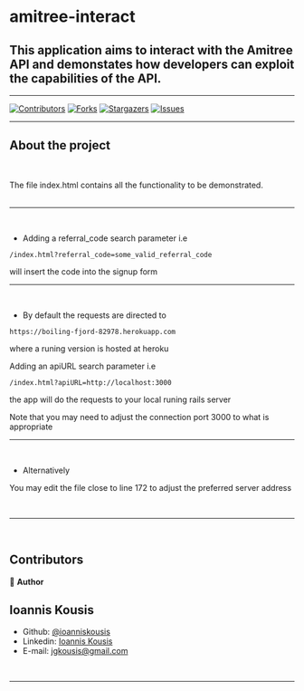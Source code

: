# amitree-interact

## This application aims to interact with the Amitree API and demonstates how developers can exploit the capabilities of the API.

<hr/>

<!--
*** Thanks for checking out this README Template. If you have a suggestion that would
*** make this better, please fork the repo and create a pull request or simply open
*** an issue with the tag "enhancement".
*** Thanks again! Now go create something AMAZING! :D
-->

<!-- PROJECT SHIELDS -->
<!--
*** I'm using markdown "reference style" links for readability.
*** Reference links are enclosed in brackets [ ] instead of parentheses ( ).
*** See the bottom of this document for the declaration of the reference variables
*** for contributors-url, forks-url, etc. This is an optional, concise syntax you may use.
*** https://www.markdownguide.org/basic-syntax/#reference-style-links
-->

[![Contributors][contributors-shield]][contributors-url]
[![Forks][forks-shield]][forks-url]
[![Stargazers][stars-shield]][stars-url]
[![Issues][issues-shield]][issues-url]

<hr/>

<!-- ABOUT THE PROJECT -->

## About the project

<br/>

The file index.html contains all the functionality to be demonstrated.  
<br/>
<hr/>
<br/>

- Adding a referral_code search parameter i.e 

```
/index.html?referral_code=some_valid_referral_code 
```

will insert the code into the signup form

<hr/>
<br/>

- By default the requests are directed to 

```
https://boiling-fjord-82978.herokuapp.com
```
where a runing version is hosted at heroku

Adding an apiURL search parameter i.e 

```
/index.html?apiURL=http://localhost:3000
```

the app will do the requests to your local runing rails server

Note that you may need to adjust the connection port 3000 to what is appropriate

<hr/>
<br/>

- Alternatively
  
You may edit the file close to line 172 to adjust the preferred server address

<br/>
<hr/>
<br/>

<!-- CONTACT -->

## Contributors

:bust_in_silhouette: **Author**

## Ioannis Kousis

- Github: [@ioanniskousis](https://github.com/ioanniskousis)
- Linkedin: [Ioannis Kousis](https://www.linkedin.com/in/jgkousis)
- E-mail: jgkousis@gmail.com

<br/>
<hr/>

<!-- MARKDOWN LINKS & IMAGES -->
<!-- https://www.markdownguide.org/basic-syntax/#reference-style-links -->

[contributors-shield]: https://img.shields.io/github/contributors/ioanniskousis/amitree-interact.svg?style=flat-square
[contributors-url]: https://github.com/ioanniskousis/amitree-interact/graphs/contributors
[forks-shield]: https://img.shields.io/github/forks/ioanniskousis/amitree-interact.svg?style=flat-square
[forks-url]: https://github.com/ioanniskousis/amitree-interact/network/members
[stars-shield]: https://img.shields.io/github/stars/ioanniskousis/amitree-interact.svg?style=flat-square
[stars-url]: https://github.com/ioanniskousis/amitree-interact/stargazers
[issues-shield]: https://img.shields.io/github/issues/ioanniskousis/amitree-interact.svg?style=flat-square
[issues-url]: https://github.com/ioanniskousis/amitree-interact/issues
